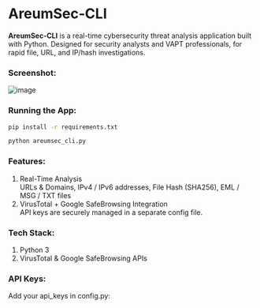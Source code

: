 # AreumSec-CLI
**AreumSec-CLI** is a real-time cybersecurity threat analysis application built with Python. Designed for security analysts and VAPT professionals, for rapid file, URL, and IP/hash investigations.


### **Screenshot:**
![image](https://github.com/user-attachments/assets/4c686382-b153-4e45-b5fd-ee3e934fb8b4)



### **Running the App:**<br>
```bash
pip install -r requirements.txt
```
```bash
python areumsec_cli.py
```


### **Features:**
1) Real-Time Analysis<br>
   URLs & Domains, IPv4 / IPv6 addresses, File Hash (SHA256), EML / MSG / TXT files
3) VirusTotal + Google SafeBrowsing Integration<br>
   API keys are securely managed in a separate config file.


### **Tech Stack:**
1) Python 3
2) VirusTotal & Google SafeBrowsing APIs


### **API Keys:**<br>
Add your api_keys in config.py:<br>
